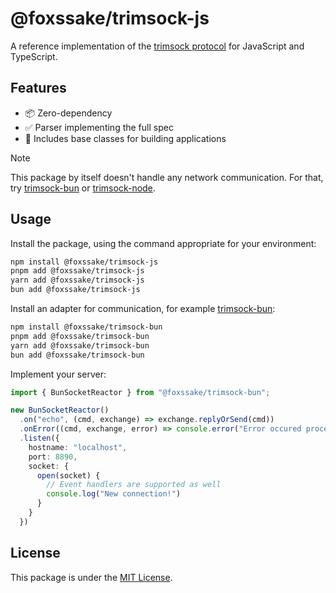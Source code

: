 # @foxssake/trimsock-js

A reference implementation of the [trimsock protocol] for JavaScript and
TypeScript.

## Features

- 📦 Zero-dependency
- ✅ Parser implementing the full spec
- 🚀 Includes base classes for building applications

> [!NOTE]
> This package by itself doesn't handle any network communication. For that,
> try [trimsock-bun] or [trimsock-node].

## Usage

Install the package, using the command appropriate for your environment:

```sh
npm install @foxssake/trimsock-js
pnpm add @foxssake/trimsock-js
yarn add @foxssake/trimsock-js
bun add @foxssake/trimsock-js
```

Install an adapter for communication, for example [trimsock-bun]:

```sh
npm install @foxssake/trimsock-bun
pnpm add @foxssake/trimsock-bun
yarn add @foxssake/trimsock-bun
bun add @foxssake/trimsock-bun
```

Implement your server:

```ts
import { BunSocketReactor } from "@foxssake/trimsock-bun";

new BunSocketReactor()
  .on("echo", (cmd, exchange) => exchange.replyOrSend(cmd))
  .onError((cmd, exchange, error) => console.error("Error occured processing command:", error))
  .listen({
    hostname: "localhost",
    port: 8890,
    socket: {
      open(socket) {
        // Event handlers are supported as well
        console.log("New connection!")
      }
    }
  })
```

## License

This package is under the [MIT License].


[trimsock protocol]: https://github.com/foxssake/trimsock
[trimsock-bun]: ../trimsock-bun
[trimsock-node]: https://github.com/foxssake/trimsock/tree/main/trimsock.js/packages/trimsock-node
[MIT License]: ./LICENSE


